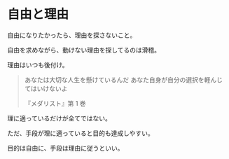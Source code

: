 # 自由と理由

自由になりたかったら、理由を探さないこと。

自由を求めながら、動けない理由を探してるのは滑稽。

理由はいつも後付け。

> あなたは大切な人生を懸けているんだ
> あなた自身が自分の選択を軽んじてはいけないよ
>
> 『メダリスト』第 1 巻

理に適っているだけが全てではない。

ただ、手段が理に適っていると目的も達成しやすい。

目的は自由に、手段は理由に従うといい。
